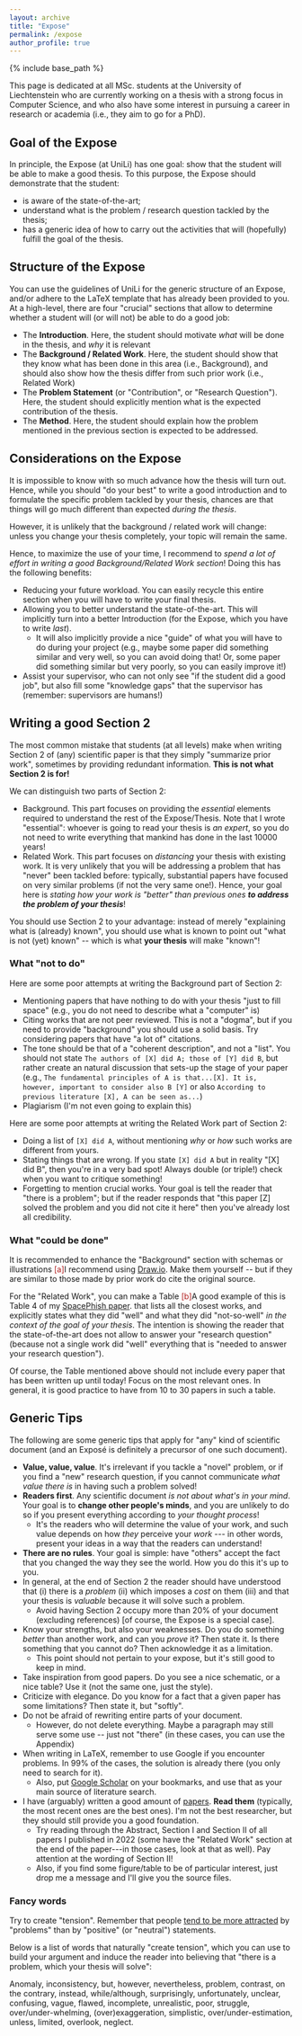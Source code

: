 ```yaml
---
layout: archive
title: "Expose"
permalink: /expose
author_profile: true
---
```


{% include base_path %}

This page is dedicated at all MSc. students at the University of Liechtenstein who are currently working on a thesis with a strong focus in Computer Science, and who also have some interest in pursuing a career in research or academia (i.e., they aim to go for a PhD). 

## Goal of the Expose
In principle, the Expose (at UniLi) has one goal: show that the student will be able to make a good thesis. To this purpose, the Expose should demonstrate that the student:
* is aware of the state-of-the-art;
* understand what is the problem / research question tackled by the thesis;
* has a generic idea of how to carry out the activities that will (hopefully) fulfill the goal of the thesis.

## Structure of the Expose
You can use the guidelines of UniLi for the generic structure of an Expose, and/or adhere to the LaTeX template that has already been provided to you. At a high-level, there are four "crucial" sections that allow to determine whether a student will (or will not) be able to do a good job:
* The **Introduction**. Here, the student should motivate *what* will be done in the thesis, and *why* it is relevant
* The **Background / Related Work**. Here, the student should show that they know what has been done in this area (i.e., Background), and should also show how the thesis differ from such prior work (i.e., Related Work)
* The **Problem Statement** (or "Contribution", or "Research Question"). Here, the student should explicitly mention what is the expected contribution of the thesis.
* The **Method**. Here, the student should explain how the problem mentioned in the previous section is expected to be addressed.

## Considerations on the Expose
It is impossible to know with so much advance how the thesis will turn out. Hence, while you should "do your best" to write a good introduction and to formulate the specific problem tackled by your thesis, chances are that things will go much different than expected _during the thesis_.

However, it is unlikely that the background / related work will change: unless you change your thesis completely, your topic will remain the same.

Hence, to maximize the use of your time, I recommend to _spend a lot of effort in writing a good Background/Related Work section_! Doing this has the following benefits:
* Reducing your future workload. You can easily recycle this entire section when you will have to write your final thesis.
* Allowing you to better understand the state-of-the-art. This will implicitly turn into a better Introduction (for the Expose, which you have to write _last_).
  * It will also implicitly provide a nice "guide" of what you will have to do during your project (e.g., maybe some paper did something similar and very well, so you can avoid doing that! Or, some paper did something similar but very poorly, so you can easily improve it!)
* Assist your supervisor, who can not only see "if the student did a good job", but also fill some "knowledge gaps" that the supervisor has (remember: supervisors are humans!)



## Writing a good Section 2

The most common mistake that students (at all levels) make when writing Section 2 of (any) scientific paper is that they simply "summarize prior work", sometimes by providing redundant information. **This is not what Section 2 is for!**

We can distinguish two parts of Section 2:
* Background. This part focuses on providing the _essential_ elements required to understand the rest of the Expose/Thesis. Note that I wrote "essential": whoever is going to read your thesis is _an expert_, so you do not need to write everything that mankind has done in the last 10000 years!
* Related Work. This part focuses on _distancing_ your thesis with existing work. It is very unlikely that you will be addressing a problem that has "never" been tackled before: typically, substantial papers have focused on very similar problems (if not the very same one!). Hence, your goal here is _stating how your work is "better" than previous ones **to address the problem of your thesis**_!

You should use Section 2 to your advantage: instead of merely "explaining what is (already) known", you should use what is known to point out "what is not (yet) known" -- which is what **your thesis** will make "known"!

### What "not to do"

Here are some poor attempts at writing the Background part of Section 2:
* Mentioning papers that have nothing to do with your thesis "just to fill space" (e.g., you do not need to describe what a "computer" is)
* Citing works that are not peer reviewed. This is not a "dogma", but if you need to provide "background" you should use a solid basis. Try considering papers that have "a lot of" citations.
* The tone should be that of a "coherent description", and not a "list". You should not state ```The authors of [X] did A; those of [Y] did B```, but rather create an natural discussion that sets-up the stage of your paper (e.g., ```The fundamental principles of A is that...[X]. It is, however, important to consider also B [Y]``` or also ```According to previous literature [X], A can be seen as...```)
* Plagiarism (I'm not even going to explain this)

Here are some poor attempts at writing the Related Work part of Section 2:
* Doing a list of ```[X] did A```, without mentioning _why_ or _how_ such works are different from yours.
* Stating things that are wrong. If you state ```[X] did A``` but in reality "[X] did B", then you're in a very bad spot! Always double (or triple!) check when you want to critique something!
* Forgetting to mention crucial works. Your goal is tell the reader that "there is a problem"; but if the reader responds that "this paper [Z] solved the problem and you did not cite it here" then you've already lost all credibility.

### What "could be done"

It is recommended to enhance the "Background" section with schemas or illustrations <span class="footnote"><a style="color:firebrick">[a]</a><span class="footnote_content">I recommend using [Draw.io](https://draw.io)</span></span>. Make them yourself -- but if they are similar to those made by prior work do cite the original source.

For the "Related Work", you can make a Table <span class="footnote"><a style="color:firebrick">[b]</a><span class="footnote_content">A good example of this is Table 4 of my [SpacePhish paper](https://www.giovanniapruzzese.com/files/papers/acsac22/acsac22.pdf).</span></span> that lists all the closest works, and explicitly states what they did "well" and what they did "not-so-well" _in the context of the goal of your thesis_. The intention is showing the reader that the state-of-the-art does not allow to answer your "research question" (because not a single work did "well" everything that is "needed to answer your research question").

Of course, the Table mentioned above should not include every paper that has been written up until today! Focus on the most relevant ones. In general, it is good practice to have from 10 to 30 papers in such a table.

## Generic Tips

The following are some generic tips that apply for "any" kind of scientific document (and an Exposé is definitely a precursor of one such document).

* **Value, value, value**. It's irrelevant if you tackle a "novel" problem, or if you find a "new" research question, if you cannot communicate _what value there is_ in having such a problem solved!
* **Readers first**. Any scientific document _is not about what's in your mind_. Your goal is to **change other people's minds**, and you are unlikely to do so if you present everything according to _your thought process_! 
  * It's the readers who will determine the value of your work, and such value depends on how _they_ perceive your _work_ --- in other words, present your ideas in a way that the readers can understand!
* **There are no rules**. Your goal is simple: have "others" accept the fact that you changed the way they see the world. How you do this it's up to you.
* In general, at the end of Section 2 the reader should have understood that (i) there is a _problem_ (ii) which imposes a _cost_ on them (iii) and that your thesis is _valuable_ because it will solve such a problem. 
  * Avoid having Section 2 occupy more than 20% of your document (excluding references) [of course, the Expose is a special case].
* Know your strengths, but also your weaknesses. Do you do something _better_ than another work, and can you _prove_ it? Then state it. Is there something that you cannot do? Then acknowledge it as a limitation.
  * This point should not pertain to your expose, but it's still good to keep in mind.
* Take inspiration from good papers. Do you see a nice schematic, or a nice table? Use it (not the same one, just the style).
* Criticize with elegance. Do you know for a fact that a given paper has some limitations? Then state it, but "softly". 
* Do not be afraid of rewriting entire parts of your document.
  * However, do not delete everything. Maybe a paragraph may still serve some use -- just not "there" (in these cases, you can use the Appendix)
* When writing in LaTeX, remember to use Google if you encounter problems. In 99% of the cases, the solution is already there (you only need to search for it).
  * Also, put [Google Scholar](https://scholar.google.com/) on your bookmarks, and use that as your main source of literature search.
* I have (arguably) written a good amount of [papers](https://www.giovanniapruzzese.com/publications/). **Read them** (typically, the most recent ones are the best ones). I'm not the best researcher, but they should still provide you a good foundation.
  * Try reading through the Abstract, Section I and Section II of all papers I published in 2022 (some have the "Related Work" section at the end of the paper---in those cases, look at that as well). Pay attention at the wording of Section II! 
  * Also, if you find some figure/table to be of particular interest, just drop me a message and I'll give you the source files. 


### Fancy words
Try to create "tension". Remember that people [tend to be more attracted](https://journals.sagepub.com/doi/abs/10.1207/s15327957pspr0504_2) by "problems" than by "positive" (or "neutral") statements.

Below is a list of words that naturally "create tension", which you can use to build your argument and induce the reader into believing that "there is a problem, which your thesis will solve":

Anomaly, inconsistency, but, however, nevertheless, problem, contrast, on the contrary, instead, while/although, surprisingly, unfortunately, unclear, confusing, vague, flawed, incomplete, unrealistic, poor, struggle, over/under-whelming, (over)exaggeration, simplistic, over/under-estimation, unless, limited, overlook, neglect.
